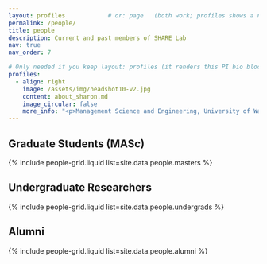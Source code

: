 ```yaml
---
layout: profiles            # or: page   (both work; profiles shows a nice bio block)
permalink: /people/
title: people
description: Current and past members of SHARE Lab
nav: true
nav_order: 7

# Only needed if you keep layout: profiles (it renders this PI bio block)
profiles:
  - align: right
    image: /assets/img/headshot10-v2.jpg
    content: about_sharon.md
    image_circular: false
    more_info: "<p>Management Science and Engineering, University of Waterloo</p><p><a href='mailto:sharon.ferguson@uwaterloo.ca'>sharon.ferguson@uwaterloo.ca</a></p>"
---
```


## Graduate Students (MASc)
{% include people-grid.liquid list=site.data.people.masters %}

## Undergraduate Researchers
{% include people-grid.liquid list=site.data.people.undergrads %}

## Alumni
{% include people-grid.liquid list=site.data.people.alumni %}
